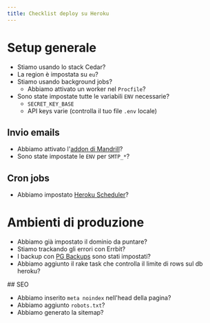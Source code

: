 ```yaml
---
title: Checklist deploy su Heroku
---
```


# Setup generale

* Stiamo usando lo stack Cedar?
* La region è impostata su `eu`?
* Stiamo usando background jobs?
  * Abbiamo attivato un worker nel `Procfile`?
* Sono state impostate tutte le variabili `ENV` necessarie?
  * `SECRET_KEY_BASE`
  * API keys varie (controlla il tuo file `.env` locale)

## Invio emails

* Abbiamo attivato l'[addon di Mandrill](https://addons.heroku.com/mandrill)?
* Sono state impostate le `ENV` per `SMTP_*`?

## Cron jobs

* Abbiamo impostato [Heroku Scheduler](https://addons.heroku.com/scheduler)?

# Ambienti di produzione

* Abbiamo già impostato il dominio da puntare?
* Stiamo trackando gli errori con Errbit?
* I backup con [PG Backups](https://addons.heroku.com/pgbackups) sono stati impostati?
* Abbiamo aggiunto il rake task che controlla il limite di rows sul db heroku?

## SEO
* Abbiamo inserito `meta noindex` nell'head della pagina?
* Abbiamo aggiunto `robots.txt`?
* Abbiamo generato la sitemap?
